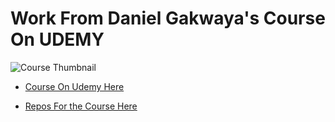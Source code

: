 # Work From Daniel Gakwaya's Course On UDEMY

![Course Thumbnail](https://i.imgur.com/QejSqVM.png)

- [Course On Udemy Here](https://www.udemy.com/course/the-modern-cpp-20-masterclass)

- [Repos For the Course Here](https://github.com/rutura/The-C-20-Masterclass-Source-Code)
